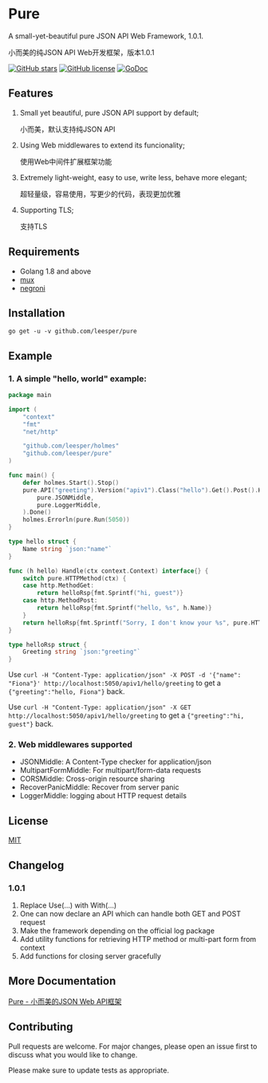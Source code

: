 # Pure

A small-yet-beautiful pure JSON API Web Framework, 1.0.1.

小而美的纯JSON API Web开发框架，版本1.0.1

[![GitHub stars](https://img.shields.io/github/stars/leesper/pure.svg)](https://github.com/leesper/pure/stargazers)
[![GitHub license](https://img.shields.io/github/license/leesper/pure.svg)](https://github.com/leesper/pure)
[![GoDoc](https://godoc.org/github.com/leesper/pure?status.svg)](http://godoc.org/github.com/leesper/pure)

## Features

1. Small yet beautiful, pure JSON API support by default;

    小而美，默认支持纯JSON API

2. Using Web middlewares to extend its funcionality;

    使用Web中间件扩展框架功能

3. Extremely light-weight, easy to use, write less, behave more elegant;

    超轻量级，容易使用，写更少的代码，表现更加优雅

4. Supporting TLS;

    支持TLS

## Requirements

* Golang 1.8 and above
* [mux](https://github.com/gorilla/mux)
* [negroni](https://github.com/urfave/negroni)

## Installation

`go get -u -v github.com/leesper/pure`

## Example

### 1. A simple "hello, world" example:

```go
package main

import (
	"context"
	"fmt"
	"net/http"

	"github.com/leesper/holmes"
	"github.com/leesper/pure"
)

func main() {
	defer holmes.Start().Stop()
	pure.API("greeting").Version("apiv1").Class("hello").Get().Post().Handle(hello{}).With(
		pure.JSONMiddle,
		pure.LoggerMiddle,
	).Done()
	holmes.Errorln(pure.Run(5050))
}

type hello struct {
	Name string `json:"name"`
}

func (h hello) Handle(ctx context.Context) interface{} {
	switch pure.HTTPMethod(ctx) {
	case http.MethodGet:
		return helloRsp{fmt.Sprintf("hi, guest")}
	case http.MethodPost:
		return helloRsp{fmt.Sprintf("hello, %s", h.Name)}
	}
	return helloRsp{fmt.Sprintf("Sorry, I don't know your %s", pure.HTTPMethod(ctx))}
}

type helloRsp struct {
	Greeting string `json:"greeting"`
}
```

Use `curl -H "Content-Type: application/json" -X POST -d '{"name": "Fiona"}' http://localhost:5050/apiv1/hello/greeting` to get a `{"greeting":"hello, Fiona"}` back.

Use `curl -H "Content-Type: application/json" -X GET http://localhost:5050/apiv1/hello/greeting` to get a `{"greeting":"hi, guest"}` back.

### 2. Web middlewares supported

* JSONMiddle: A Content-Type checker for application/json
* MultipartFormMiddle: For multipart/form-data requests
* CORSMiddle: Cross-origin resource sharing
* RecoverPanicMiddle: Recover from server panic
* LoggerMiddle: logging about HTTP request details

## License

[MIT](https://choosealicense.com/licenses/mit/)

## Changelog

### 1.0.1

1. Replace Use(...) with With(...)
2. One can now declare an API which can handle both GET and POST request
3. Make the framework depending on the official log package
4. Add utility functions for retrieving HTTP method or multi-part form from context
5. Add functions for closing server gracefully

## More Documentation

[Pure - 小而美的JSON Web API框架](http://www.jianshu.com/p/fe5db94d8f51)

## Contributing

Pull requests are welcome. For major changes, please open an issue first
to discuss what you would like to change.

Please make sure to update tests as appropriate.
